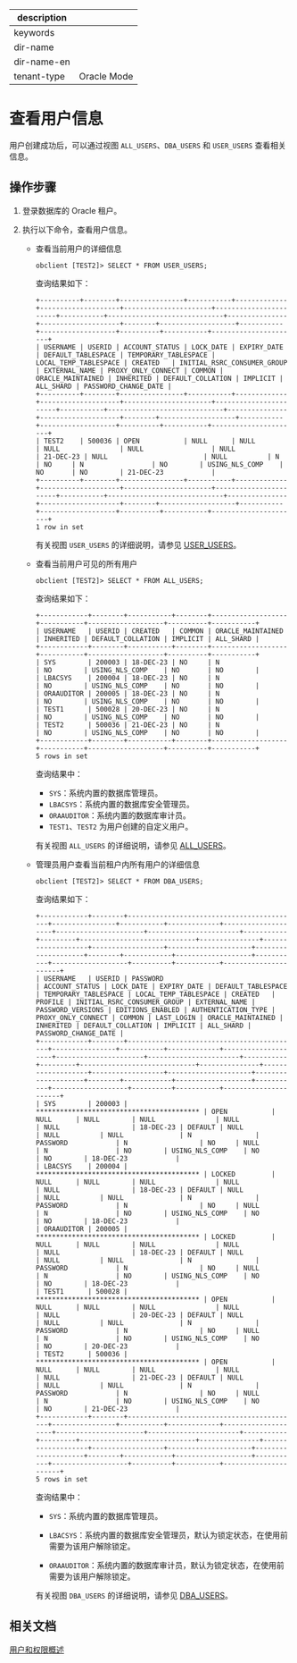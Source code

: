 |description||
|---|---|
|keywords||
|dir-name||
|dir-name-en||
|tenant-type|Oracle Mode|

# 查看用户信息

用户创建成功后，可以通过视图 `ALL_USERS`、`DBA_USERS` 和 `USER_USERS` 查看相关信息。

## 操作步骤

1. 登录数据库的 Oracle 租户。

2. 执行以下命令，查看用户信息。

   * 查看当前用户的详细信息

     ```shell
     obclient [TEST2]> SELECT * FROM USER_USERS;
     ```

      查询结果如下：

      ```shell
      +----------+--------+----------------+-----------+-------------+--------------------+----------------------+-----------------------+-----------+-----------------------------+---------------+--------------------+--------+-------------------+-----------+-------------------+----------+-----------+----------------------+
      | USERNAME | USERID | ACCOUNT_STATUS | LOCK_DATE | EXPIRY_DATE | DEFAULT_TABLESPACE | TEMPORARY_TABLESPACE | LOCAL_TEMP_TABLESPACE | CREATED   | INITIAL_RSRC_CONSUMER_GROUP | EXTERNAL_NAME | PROXY_ONLY_CONNECT | COMMON | ORACLE_MAINTAINED | INHERITED | DEFAULT_COLLATION | IMPLICIT | ALL_SHARD | PASSWORD_CHANGE_DATE |
      +----------+--------+----------------+-----------+-------------+--------------------+----------------------+-----------------------+-----------+-----------------------------+---------------+--------------------+--------+-------------------+-----------+-------------------+----------+-----------+----------------------+
      | TEST2    | 500036 | OPEN           | NULL      | NULL        | NULL               | NULL                 | NULL                  | 21-DEC-23 | NULL                        | NULL          | N                  | NO     | N                 | NO        | USING_NLS_COMP    | NO       | NO        | 21-DEC-23            |
      +----------+--------+----------------+-----------+-------------+--------------------+----------------------+-----------------------+-----------+-----------------------------+---------------+--------------------+--------+-------------------+-----------+-------------------+----------+-----------+----------------------+
      1 row in set
      ```

      有关视图 `USER_USERS` 的详细说明，请参见 [USER_USERS](../../../../../700.reference/700.system-views/500.system-view-of-oracle-mode/200.dictionary-view-of-oracle-mode/30600.user_users-of-oracle-mode.md)。

   * 查看当前用户可见的所有用户

      ```shell
      obclient [TEST2]> SELECT * FROM ALL_USERS;
      ```

      查询结果如下：

      ```shell
      +------------+--------+-----------+--------+-------------------+-----------+-------------------+----------+-----------+
      | USERNAME   | USERID | CREATED   | COMMON | ORACLE_MAINTAINED | INHERITED | DEFAULT_COLLATION | IMPLICIT | ALL_SHARD |
      +------------+--------+-----------+--------+-------------------+-----------+-------------------+----------+-----------+
      | SYS        | 200003 | 18-DEC-23 | NO     | N                 | NO        | USING_NLS_COMP    | NO       | NO        |
      | LBACSYS    | 200004 | 18-DEC-23 | NO     | N                 | NO        | USING_NLS_COMP    | NO       | NO        |
      | ORAAUDITOR | 200005 | 18-DEC-23 | NO     | N                 | NO        | USING_NLS_COMP    | NO       | NO        |
      | TEST1      | 500028 | 20-DEC-23 | NO     | N                 | NO        | USING_NLS_COMP    | NO       | NO        |
      | TEST2      | 500036 | 21-DEC-23 | NO     | N                 | NO        | USING_NLS_COMP    | NO       | NO        |
      +------------+--------+-----------+--------+-------------------+-----------+-------------------+----------+-----------+
      5 rows in set
      ```

      查询结果中：

      * `SYS`：系统内置的数据库管理员。
      * `LBACSYS`：系统内置的数据库安全管理员。
      * `ORAAUDITOR`：系统内置的数据库审计员。
      * `TEST1`、`TEST2` 为用户创建的自定义用户。

      有关视图 `ALL_USERS` 的详细说明，请参见 [ALL_USERS](../../../../../700.reference/700.system-views/500.system-view-of-oracle-mode/200.dictionary-view-of-oracle-mode/6100.all_users-of-oracle-mode.md)。

   * 管理员用户查看当前租户内所有用户的详细信息

      ```shell
      obclient [TEST2]> SELECT * FROM DBA_USERS;
      ```

      查询结果如下：

      ```shell
      +------------+--------+-------------------------------------------+----------------+-----------+-------------+--------------------+----------------------+-----------------------+-----------+---------+-----------------------------+---------------+-------------------+------------------+---------------------+--------------------+--------+------------+-------------------+-----------+-------------------+----------+-----------+----------------------+
      | USERNAME   | USERID | PASSWORD                                  | ACCOUNT_STATUS | LOCK_DATE | EXPIRY_DATE | DEFAULT_TABLESPACE | TEMPORARY_TABLESPACE | LOCAL_TEMP_TABLESPACE | CREATED   | PROFILE | INITIAL_RSRC_CONSUMER_GROUP | EXTERNAL_NAME | PASSWORD_VERSIONS | EDITIONS_ENABLED | AUTHENTICATION_TYPE | PROXY_ONLY_CONNECT | COMMON | LAST_LOGIN | ORACLE_MAINTAINED | INHERITED | DEFAULT_COLLATION | IMPLICIT | ALL_SHARD | PASSWORD_CHANGE_DATE |
      +------------+--------+-------------------------------------------+----------------+-----------+-------------+--------------------+----------------------+-----------------------+-----------+---------+-----------------------------+---------------+-------------------+------------------+---------------------+--------------------+--------+------------+-------------------+-----------+-------------------+----------+-----------+----------------------+
      | SYS        | 200003 | ***************************************** | OPEN           | NULL      | NULL        | NULL               | NULL                 | NULL                  | 18-DEC-23 | DEFAULT | NULL                        | NULL          | NULL              | N                | PASSWORD            | N                  | NO     | NULL       | N                 | NO        | USING_NLS_COMP    | NO       | NO        | 18-DEC-23            |
      | LBACSYS    | 200004 | ***************************************** | LOCKED         | NULL      | NULL        | NULL               | NULL                 | NULL                  | 18-DEC-23 | DEFAULT | NULL                        | NULL          | NULL              | N                | PASSWORD            | N                  | NO     | NULL       | N                 | NO        | USING_NLS_COMP    | NO       | NO        | 18-DEC-23            |
      | ORAAUDITOR | 200005 | ***************************************** | LOCKED         | NULL      | NULL        | NULL               | NULL                 | NULL                  | 18-DEC-23 | DEFAULT | NULL                        | NULL          | NULL              | N                | PASSWORD            | N                  | NO     | NULL       | N                 | NO        | USING_NLS_COMP    | NO       | NO        | 18-DEC-23            |
      | TEST1      | 500028 | ***************************************** | OPEN           | NULL      | NULL        | NULL               | NULL                 | NULL                  | 20-DEC-23 | DEFAULT | NULL                        | NULL          | NULL              | N                | PASSWORD            | N                  | NO     | NULL       | N                 | NO        | USING_NLS_COMP    | NO       | NO        | 20-DEC-23            |
      | TEST2      | 500036 | ***************************************** | OPEN           | NULL      | NULL        | NULL               | NULL                 | NULL                  | 21-DEC-23 | DEFAULT | NULL                        | NULL          | NULL              | N                | PASSWORD            | N                  | NO     | NULL       | N                 | NO        | USING_NLS_COMP    | NO       | NO        | 21-DEC-23            |
      +------------+--------+-------------------------------------------+----------------+-----------+-------------+--------------------+----------------------+-----------------------+-----------+---------+-----------------------------+---------------+-------------------+------------------+---------------------+--------------------+--------+------------+-------------------+-----------+-------------------+----------+-----------+----------------------+
      5 rows in set
      ```

      查询结果中：

      * `SYS`：系统内置的数据库管理员。

      * `LBACSYS`：系统内置的数据库安全管理员，默认为锁定状态，在使用前需要为该用户解除锁定。

      * `ORAAUDITOR`：系统内置的数据库审计员，默认为锁定状态，在使用前需要为该用户解除锁定。

      有关视图 `DBA_USERS` 的详细说明，请参见 [DBA_USERS](../../../../../700.reference/700.system-views/500.system-view-of-oracle-mode/200.dictionary-view-of-oracle-mode/21700.dba_users-of-oracle-mode.md)。

## 相关文档

[用户和权限概述](../100.user-and-permission-overview.md)